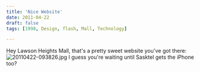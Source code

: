 ```yaml
---
title: 'Nice Website'
date: 2011-04-22
draft: false
tags: [1998, Design, flash, Mall, Technology]

---
```


Hey Lawson Heights Mall, that's a pretty sweet website you've got there:  
![20110422-093826.jpg](https://chrisenns.com/wp-content/uploads/2011/04/20110422-093826.jpg) I guess you're waiting until Sasktel gets the iPhone too?